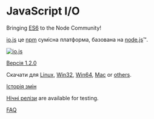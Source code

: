 # JavaScript I/O

Bringing [ES6](es6.html) to the Node Community!

[io.js](https://github.com/iojs/io.js) це [npm](https://www.npmjs.org/) сумісна платформа, базована на [node.js](https://nodejs.org/)&#8482;.

[![io.js](../images/1.0.0.png)](https://iojs.org/dist/v1.2.0/)

[Версія 1.2.0](https://iojs.org/dist/v1.2.0/)

Скачати для
[Linux](https://iojs.org/dist/v1.2.0/iojs-v1.2.0-linux-x64.tar.xz),
[Win32](https://iojs.org/dist/v1.2.0/iojs-v1.2.0-x86.msi),
[Win64](https://iojs.org/dist/v1.2.0/iojs-v1.2.0-x64.msi),
[Mac](https://iojs.org/dist/v1.2.0/iojs-v1.2.0.pkg) or
[others](https://iojs.org/dist/v1.2.0/).

[Історія змін](https://github.com/iojs/io.js/blob/v1.x/CHANGELOG.md)

[Нічні релізи](https://iojs.org/download/nightly/) are available for testing.

[FAQ](/faq.html)